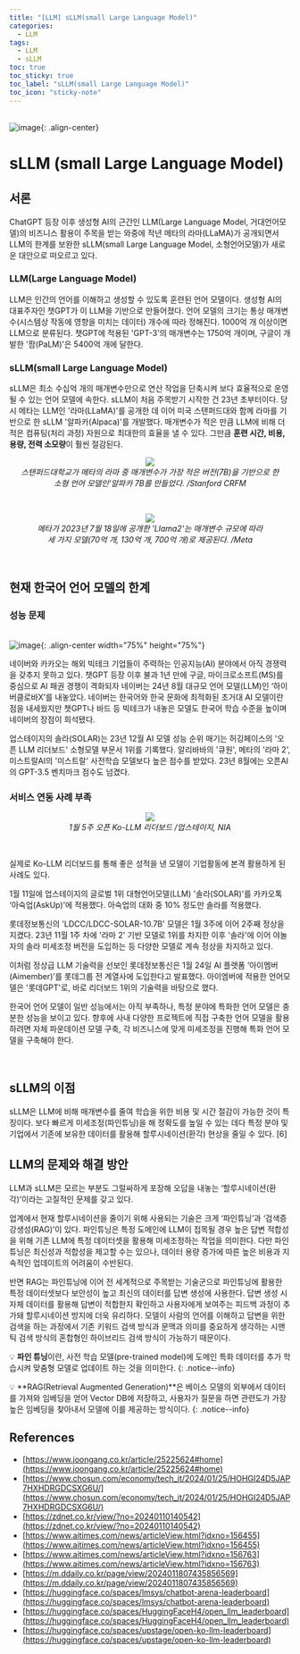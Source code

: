 ```yaml
---
title: "[LLM] sLLM(small Large Language Model)"
categories:
  - LLM
tags:
  - LLM
  - sLLM
toc: true
toc_sticky: true
toc_label: "sLLM(small Large Language Model)"
toc_icon: "sticky-note"
---
```


<br>![image](https://github.com/leechanwoo-kor/leechanwoo-kor.github.io/assets/55765292/d1e32689-d62b-4650-b751-5ae353c001cb){: .align-center}<br>

# sLLM (small Large Language Model)

## 서론

ChatGPT 등장 이후 생성형 AI의 근간인 LLM(Large Language Model, 거대언어모델)의 비즈니스 활용이 주목을 받는 와중에 작년 메타의 라마(LLaMA)가 공개되면서 LLM의 한계를 보완한 sLLM(small Large Language Model, 소형언어모델)가 새로운 대안으로 떠오르고 있다.

### LLM(Large Language Model)

LLM은 인간의 언어를 이해하고 생성할 수 있도록 훈련된 언어 모델이다. 생성형 AI의 대표주자인 챗GPT가 이 LLM을 기반으로 만들어졌다. 언어 모델의 크기는 통상 매개변수(시스템상 작동에 영향을 미치는 데이터) 개수에 따라 정해진다. 1000억 개 이상이면 LLM으로 분류된다. 챗GPT에 적용된 'GPT-3'의 매개변수는 1750억 개이며, 구글이 개발한 '팜(PaLM)'은 5400억 개에 달한다.

### sLLM(small Large Language Model)

sLLM은 최소 수십억 개의 매개변수만으로 연산 작업을 단축시켜 보다 효율적으로 운영될 수 있는 언어 모델에 속한다. sLLM이 처음 주목받기 시작한 건 23년 초부터이다. 당시 메타는 LLM인 '라마(LLaMA)'를 공개한 데 이어 미국 스탠퍼드대와 함께 라마를 기반으로 한 sLLM '알파카(Alpaca)'를 개발했다. 매개변수가 적은 만큼 LLM에 비해 더 적은 컴퓨팅(처리 과정) 자원으로 최대한의 효율을 낼 수 있다. 그만큼 **훈련 시간, 비용, 용량, 전력 소모량**이 훨씬 절감된다.

<p align="center">
  <img src="https://github.com/leechanwoo-kor/leechanwoo-kor.github.io/assets/55765292/57ae4139-9a83-404e-a18b-6cbd0d192ba5"><br>
  <em>스탠퍼드대학교가 메타의 라마 중 매개변수가 가장 적은 버전(7B)을 기반으로 한<br>소형 언어 모델인‘알파카 7B를 만들었다. /Stanford CRFM</em>
</p>

<br>

<p align="center">
  <img src="https://github.com/leechanwoo-kor/leechanwoo-kor.github.io/assets/55765292/3f875596-a021-4f41-a669-fb2a3086b0da"><br>
  <em>메타가 2023년 7월 18일에 공개한 'Llama2'는 매개변수 규모에 따라<br>세 가지 모델(70억 개, 130억 개, 700억 개)로 제공된다. /Meta</em>
</p>

<br>

## 현재 한국어 언어 모델의 한계

### 성능 문제

<br>![image](https://github.com/leechanwoo-kor/leechanwoo-kor.github.io/assets/55765292/ef62d03b-33cc-41b5-9120-4e430f94c335){: .align-center width="75%" height="75%"}<br>

네이버와 카카오는 해외 빅테크 기업들이 주력하는 인공지능(AI) 분야에서 아직 경쟁력을 갖추지 못하고 있다. 챗GPT 등장 이후 불과 1년 만에 구글, 마이크로소프트(MS)를 중심으로 AI 패권 경쟁이 격화되자 네이버는 24년 8월 대규모 언어 모델(LLM)인 ‘하이버클로바X’를 내놓았다. 네이버는 한국어와 한국 문화에 최적화된 초거대 AI 모델이란 점을 내세웠지만 챗GPT나 바드 등 빅테크가 내놓은 모델도 한국어 학습 수준을 높이며 네이버의 장점이 희석됐다.

업스테이지의 솔라(SOLAR)는 23년 12월 AI 모델 성능 순위 매기는 허깅페이스의 '오픈 LLM 리더보드' 소형모델 부문서 1위를 기록했다. 알리바바의 '큐원', 메타의 '라마 2', 미스트랄AI의 '미스트랄' 사전학습 모델보다 높은 점수를 받았다. 23년 8월에는 오픈AI의 GPT-3.5 벤치마크 점수도 넘겼다.

### 서비스 연동 사례 부족

<p align="center">
  <img src="https://github.com/leechanwoo-kor/leechanwoo-kor.github.io/assets/55765292/f796ad30-0406-42c3-b300-ba671e7e133e"><br>
  <em>1월 5주 오픈 Ko-LLM 리더보드 /업스테이지, NIA</em>
</p>

<br>

실제로 Ko-LLM 리더보드를 통해 좋은 성적을 낸 모델이 기업활동에 본격 활용하게 된 사례도 있다.

1월 11일에 업스테이지의 글로벌 1위 대형언어모델(LLM) '솔라(SOLAR)'를 카카오톡 ‘아숙업(AskUp)’에 적용했다. 아숙업의 대화 중 10% 정도만 솔라를 적용했다.

롯데정보통신의 'LDCC/LDCC-SOLAR-10.7B' 모델은 1월 3주에 이어 2주째 정상을 지켰다. 23년 11월 1주 차에 '라마 2' 기반 모델로 1위를 차지한 이후 '솔라'에 이어 야놀자의 솔라 미세조정 버전을 도입하는 등 다양한 모델로 계속 정상을 차지하고 있다.

이처럼 정상급 LLM 기술력을 선보인 롯데정보통신은 1월 24일 AI 플랫폼 ‘아이멤버(Aimember)’를 롯데그룹 전 계열사에 도입한다고 발표했다. 아이엠버에 적용한 언어모델은 '롯데GPT'로, 바로 리더보드 1위의 기술력을 바탕으로 했다.

한국어 언어 모델이 일반 성능에서는 아직 부족하나, 특정 분야에 특화한 언어 모델은 충분한 성능을 보이고 있다. 향후에 사내 다양한 프로젝트에 직접 구축한 언어 모델을 활용하려면 자체 파운데이션 모델 구축, 각 비즈니스에 맞게 미세조정을 진행해 특화 언어 모델을 구축해야 한다.

<br>

## sLLM의 이점

sLLM은 LLM에 비해 매개변수를 줄여 학습을 위한 비용 및 시간 절감이 가능한 것이 특징이다. 보다 빠르게 미세조정(파인튜닝)을 해 정확도를 높일 수 있는 데다 특정 분야 및 기업에서 기존에 보유한 데이터를 활용해 할루시네이션(환각) 현상을 줄일 수 있다. [6]

## LLM의 문제와 해결 방안

LLM과 sLLM은 모르는 부분도 그럴싸하게 포장해 오답을 내놓는 ‘할루시네이션(환각)’이라는 고질적인 문제를 갖고 있다.

업계에서 현재 할루시네이션을 줄이기 위해 사용되는 기술은 크게 ‘파인튜닝’과 ‘검색증강생성(RAG)’이 있다. 파인튜닝은 특정 도메인에 LLM이 접목될 경우 높은 답변 적합성을 위해 기존 LLM에 특정 데이터셋을 활용해 미세조정하는 작업을 의미한다. 다만 파인튜닝은 최신성과 적합성을 제고할 수는 있으나, 데이터 용량 증가에 따른 높은 비용과 지속적인 업데이트의 어려움이 수반된다.

반면 RAG는 파인튜닝에 이어 전 세계적으로 주목받는 기술군으로 파인튜닝에 활용한 특정 데이터셋보다 보안성이 높고 최신의 데이터를 답변 생성에 사용한다. 답변 생성 시 자체 데이터를 활용해 답변이 적합한지 확인하고 사용자에게 보여주는 피드백 과정이 추가돼 할루시네이션 방지에 더욱 유리하다. 모델이 사람의 언어를 이해하고 답변을 위한 검색을 하는 과정에서 기존 키워드 검색 방식과 문맥과 의미를 중요하게 생각하는 시맨틱 검색 방식의 혼합형인 하이브리드 검색 방식이 가능하기 때문이다.

💡 **파인 튜닝**이란, 사전 학습 모델(pre-trained model)에 도메인 특화 데이터를 추가 학습시켜 맞춤형 모델로 업데이트 하는 것을 의미한다.
{: .notice--info}

💡 **RAG(Retrieval Augmented Generation)**은 베이스 모델의 외부에서 데이터를 가져와 임베딩을 얻어 Vector DB에 저장하고, 사용자가 질문을 하면 관련도가 가장 높은 임베딩을 찾아내서 모델에 이를 제공하는 방식이다.
{: .notice--info}

## References

- [https://www.joongang.co.kr/article/25225624#home](https://www.joongang.co.kr/article/25225624#home)
- [https://www.chosun.com/economy/tech_it/2024/01/25/HOHGI24D5JAP7HXHDRGDCSXG6U/](https://www.chosun.com/economy/tech_it/2024/01/25/HOHGI24D5JAP7HXHDRGDCSXG6U/)
- [https://zdnet.co.kr/view/?no=20240110140542](https://zdnet.co.kr/view/?no=20240110140542)
- [https://www.aitimes.com/news/articleView.html?idxno=156455](https://www.aitimes.com/news/articleView.html?idxno=156455)
- [https://www.aitimes.com/news/articleView.html?idxno=156763](https://www.aitimes.com/news/articleView.html?idxno=156763)
- [https://m.ddaily.co.kr/page/view/2024011807435856569](https://m.ddaily.co.kr/page/view/2024011807435856569)
- [https://huggingface.co/spaces/lmsys/chatbot-arena-leaderboard](https://huggingface.co/spaces/lmsys/chatbot-arena-leaderboard)
- [https://huggingface.co/spaces/HuggingFaceH4/open_llm_leaderboard](https://huggingface.co/spaces/HuggingFaceH4/open_llm_leaderboard)
- [https://huggingface.co/spaces/upstage/open-ko-llm-leaderboard](https://huggingface.co/spaces/upstage/open-ko-llm-leaderboard)
